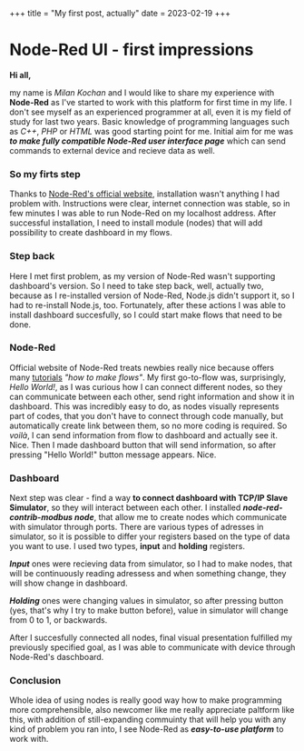 +++
title = "My first post, actually"
date = 2023-02-19
+++

# Node-Red UI - first impressions


**Hi all,**

my name is *Milan Kochan* and I would like to share my experience with **Node-Red** as I've started to work with this platform for first time in my life.
I don't see myself as an experienced programmer at all, even it is my field of study for last two years. Basic knowledge of programming languages such as *C++*, *PHP* or *HTML* was good starting point for me. 
Initial aim for me was **_to make fully compatible Node-Red user interface page_** which can send commands to external device and recieve data as well.


### So my firts step
Thanks to [Node-Red's official website](https://nodered.org/), installation wasn't anything I had problem with. Instructions were clear, internet connection was stable, so in few minutes I was able to run Node-Red on my localhost address.
After successful installation, I need to install module (nodes) that will add possibility to create dashboard in my flows. 


### Step back
Here I met first problem, as my version of Node-Red wasn't supporting dashboard's version.
So I need to take step back, well, actually two, because as I re-installed version of Node-Red, Node.js didn't support it, so I had to re-install Node.js, too. Fortunately, after these actions I was able to install dashboard succesfully, so I could start make flows that need to be done.

### Node-Red
Official website of Node-Red treats newbies really nice because offers many [tutorials](https://nodered.org/docs/) *"how to make flows"*. My first go-to-flow was, surprisingly, *Hello World!*, as I was curious how I can connect different nodes, so they can communicate between each other, send right information and show it in dashboard.
This was incredibly easy to do, as nodes visually represents part of codes, that you don't have to connect through code manually, but automatically create link between them, so no more coding is required. 
So *voilà*, I can send information from flow to dashboard and actually see it. Nice. Then I made dashboard button that will send information, so after pressing "Hello World!" button message appears. Nice.

### Dashboard
Next step was clear - find a way **to connect dashboard with TCP/IP Slave Simulator**, so they will interact between each other. I installed **_node-red-contrib-modbus node_**, that allow me to create nodes which communicate with simulator through ports. 
There are various types of adresses in simulator, so it is possible to differ your registers based on the type of data you want to use. I used two types, **input** and **holding** registers.


**_Input_** ones were recieving data from simulator, so I had to make nodes, that will be continuously reading adressess and when something change, they will show change in dashboard.


**_Holding_** ones were changing values in simulator, so after pressing button (yes, that's why I try to make button before), value in simulator will change from 0 to 1, or backwards.

After I succesfully connected all nodes, final visual presentation fulfilled my previously specified goal, as I was able to communicate with device through Node-Red's daschboard.

### Conclusion
Whole idea of using nodes is really good way how to make programming more comprehensible, also newcomer like me really appreciate paltform like this, with addition of still-expanding commuinty that will help you with any kind of problem you ran into, I see Node-Red as **_easy-to-use platform_** to work with. 